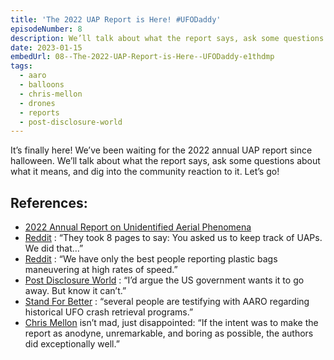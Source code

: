 ```yaml
---
title: 'The 2022 UAP Report is Here! #UFODaddy'
episodeNumber: 8
description: We’ll talk about what the report says, ask some questions about what it means, and dig into the community reaction to it.
date: 2023-01-15
embedUrl: 08--The-2022-UAP-Report-is-Here--UFODaddy-e1thdmp
tags:
  - aaro
  - balloons
  - chris-mellon
  - drones
  - reports
  - post-disclosure-world
---
```


It’s finally here! We’ve been waiting for the 2022 annual UAP report since halloween. We’ll talk about what the report says, ask some questions about what it means, and dig into the community reaction to it. Let’s go!

## References:

- [⁠2022 Annual Report on Unidentified Aerial Phenomena⁠](https://www.dni.gov/index.php/newsroom/reports-publications/reports-publications-2023/item/2354-2022-annual-report-on-unidentified-aerial-phenomena)
- [⁠Reddit⁠](https://www.reddit.com/r/UFOs/comments/10a9qw6/comment/j43gylg/) : “They took 8 pages to say: You asked us to keep track of UAPs. We did that…”
- [⁠Reddit⁠](https://www.reddit.com/r/UFOs/comments/10a5cr1/comment/j4351rv/?utm_source=reddit&utm_medium=web2x&context=3) : “We have only the best people reporting plastic bags maneuvering at high rates of speed.”
- [⁠Post Disclosure World⁠](https://twitter.com/PostDisclosure/status/1613685838985961472) : “I’d argue the US government wants it to go away. But know it can’t.”
- [⁠Stand For Better⁠](https://twitter.com/StandForBetter/status/1614007071988645889) : “several people are testifying with AARO regarding historical UFO crash retrieval programs.”
- [⁠Chris Mellon⁠](https://www.christophermellon.net/post/key-takeaways-from-2023-odni-uap-report) isn’t mad, just disappointed: “If the intent was to make the report as anodyne, unremarkable, and boring as possible, the authors did exceptionally well.”
